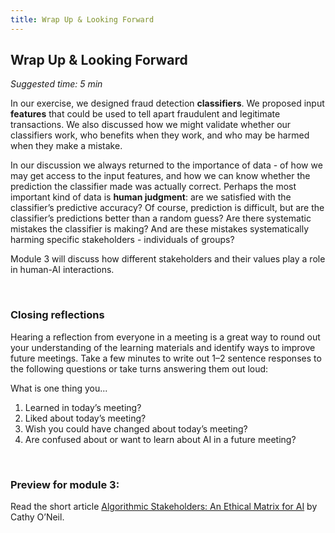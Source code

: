 ```yaml
---
title: Wrap Up & Looking Forward
---
```


## Wrap Up & Looking Forward
_Suggested time: 5 min_

In our exercise, we designed fraud detection **classifiers**. We proposed input **features** that could be used to tell apart fraudulent and legitimate transactions. We also discussed how we might validate whether our classifiers work, who benefits when they work, and who may be harmed when they make a mistake.

In our discussion we always returned to the importance of data - of how we may get access to the input features, and how we can know whether the prediction the classifier made was actually correct. Perhaps the most important kind of data is **human judgment**: are we satisfied with the classifier’s predictive accuracy? Of course, prediction is difficult, but are the classifier’s predictions better than a random guess? Are there systematic mistakes the classifier is making? And are these mistakes systematically harming specific stakeholders - individuals of groups?

Module 3 will discuss how different stakeholders and their values play a role in human-AI interactions.

<br>

### Closing reflections

Hearing a reflection from everyone in a meeting is a great way to round out your understanding of the learning materials and identify ways to improve future meetings. Take a few minutes to write out 1–2 sentence responses to the following questions or take turns answering them out loud: 

What is one thing you...					
1. Learned in today’s meeting?
1. Liked about today’s meeting? 
1. Wish you could have changed about today’s meeting? 
1. Are confused about or want to learn about AI in a future meeting?

<br>

### Preview for module 3: 

Read the short article <a href="https://blog.dataiku.com/algorithmic-stakeholders-an-ethical-matrix-for-ai">Algorithmic Stakeholders: An Ethical Matrix for AI</a> by Cathy O’Neil. 
